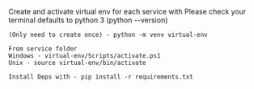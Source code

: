 Create and activate virtual env for each service with
Please check your terminal defaults to python 3 (python --version)

```
(Only need to create once) - python -m venv virtual-env

From service folder
Windows - virtual-env/Scripts/activate.ps1
Unix - source virtual-env/bin/activate

Install Deps with - pip install -r requirements.txt
``` 